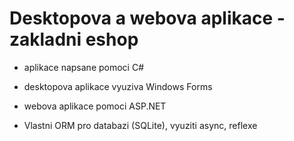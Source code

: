 # Desktopova a webova aplikace - zakladni eshop

- aplikace napsane pomoci C#
- desktopova aplikace vyuziva Windows Forms
- webova aplikace pomoci ASP.NET


- Vlastni ORM pro databazi (SQLite), vyuziti async, reflexe

